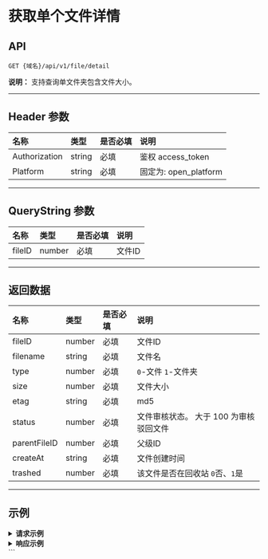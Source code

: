 # 获取单个文件详情

## API

`GET {域名}/api/v1/file/detail`

**说明：** 支持查询单文件夹包含文件大小。

---

## Header 参数

| 名称          | 类型   | 是否必填 | 说明               |
|:--------------|:-------|:---------|:-------------------|
| Authorization | string | 必填     | 鉴权 access_token  |
| Platform      | string | 必填     | 固定为: open_platform |

---

## QueryString 参数

| 名称   | 类型   | 是否必填 | 说明   |
|:-------|:-------|:---------|:-------|
| fileID | number | 必填     | 文件ID |

---

## 返回数据

| 名称         | 类型   | 是否必填 | 说明                               |
|:-------------|:-------|:---------|:-----------------------------------|
| fileID       | number | 必填     | 文件ID                             |
| filename     | string | 必填     | 文件名                             |
| type         | number | 必填     | `0`-文件  `1`-文件夹                |
| size         | number | 必填     | 文件大小                           |
| etag         | string | 必填     | md5                                |
| status       | number | 必填     | 文件审核状态。 大于 100 为审核驳回文件 |
| parentFileID | number | 必填     | 父级ID                             |
| createAt     | string | 必填     | 文件创建时间                       |
| trashed      | number | 必填     | 该文件是否在回收站 `0`否、`1`是     |

---

## 示例

<details>
<summary><strong>请求示例</strong></summary>

#### NodeJs - Axios

```javascript
const axios = require('axios');

let config = {
  method: 'get',
  maxBodyLength: Infinity,
  url: 'https://open-api.123pan.com/api/v1/file/detail?fileID=14749954',
  headers: { 
    'Content-Type': 'application/json', 
    'Platform': 'open_platform', 
    'Authorization': 'Bearer eyJhbGciOiJI...(过长省略)'
  }
};

axios.request(config)
  .then((response) => {
    console.log(JSON.stringify(response.data));
  })
  .catch((error) => {
    console.log(error);
  });
```

#### Python - http.client

```python
import http.client
import json

conn = http.client.HTTPSConnection("open-api.123pan.com")
payload = ''
headers = {
    'Content-Type': 'application/json',
    'Platform': 'open_platform',
    'Authorization': 'Bearer eyJhbGciOiJI...(过长省略)'
}
conn.request("GET", "/api/v1/file/detail?fileID=14749954", payload, headers)
res = conn.getresponse()
data = res.read()
print(data.decode("utf-8"))
```

</details>

<details>
<summary><strong>响应示例</strong></summary>

```json
{
  "code": 0,
  "message": "ok",
  "data": {
    "fileID": 14749954,
    "filename": "Keyshot_win64_2024.exe",
    "type": 0,
    "size": 1163176272,
    "etag": "ab6dd0cfca2da20f84f55d2ed73a8c3d",
    "status": 2,
    "parentFileID": 14749926,
    "createAt": "2025-02-28 09:25:54",
    "trashed": 0
  },
  "x-traceID": "4391f785-4395-41f9-a299-ac1ddc8dc45d_kong-db-5898fdd8c6-t5pvc"
}
```

</details>
```
